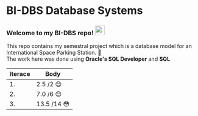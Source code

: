 # BI-DBS Database Systems
### Welcome to my BI-DBS repo! <img src="https://media.giphy.com/media/hvRJCLFzcasrR4ia7z/giphy.gif" width="25px">  
This repo contains my semestral project which is a database model for an International Space Parking Station. :rocket:  
The work here was done using **Oracle's SQL Developer** and **SQL**  

| Iterace | Body |
|---------|------|
|    1.   |  2.5 /2 :blush: |
|    2.   |  7.0 /6 :blush: |
|    3.   | 13.5 /14 :flushed: |
